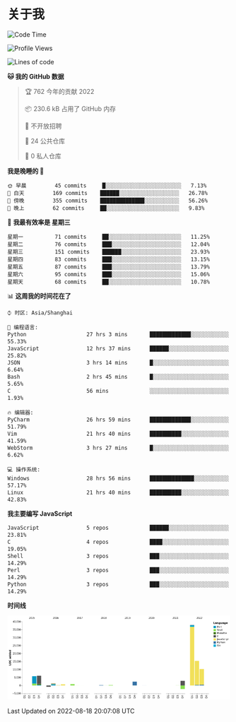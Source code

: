# 关于我

<!--START_SECTION:waka-->
![Code Time](http://img.shields.io/badge/Code%20Time-449%20hrs%2028%20mins-blue)

![Profile Views](http://img.shields.io/badge/%E4%B8%AA%E4%BA%BA%E5%B0%81%E9%9D%A2%E8%A7%82%E7%9C%8B%E6%AC%A1%E6%95%B0-36-blue)

![Lines of code](https://img.shields.io/badge/%E4%BB%8E%E3%80%8C%E4%BD%A0%E5%A5%BD%E4%B8%96%E7%95%8C%E3%80%8D%E6%88%91%E5%B7%B2%E7%BB%8F%E5%86%99%E4%BA%86-82%20Thousand%20%E8%A1%8C%E4%BB%A3%E7%A0%81-blue)

**🐱 我的 GitHub 数据** 

> 🏆 762 今年的贡献 2022
 > 
> 📦 230.6 kB 占用了 GitHub 内存 
 > 
> 🚫 不开放招聘
 > 
> 📜 24 公共仓库 
 > 
> 🔑 0 私人仓库  
 > 
**我是晚睡的 🦉** 

```text
🌞 早晨         45 commits     █░░░░░░░░░░░░░░░░░░░░░░░░   7.13% 
🌆 白天         169 commits    ██████░░░░░░░░░░░░░░░░░░░   26.78% 
🌃 傍晚         355 commits    ██████████████░░░░░░░░░░░   56.26% 
🌙 晚上         62 commits     ██░░░░░░░░░░░░░░░░░░░░░░░   9.83%

```
📅 **我最有效率是 星期三** 

```text
星期一          71 commits     ██░░░░░░░░░░░░░░░░░░░░░░░   11.25% 
星期二          76 commits     ███░░░░░░░░░░░░░░░░░░░░░░   12.04% 
星期三          151 commits    ██████░░░░░░░░░░░░░░░░░░░   23.93% 
星期四          83 commits     ███░░░░░░░░░░░░░░░░░░░░░░   13.15% 
星期五          87 commits     ███░░░░░░░░░░░░░░░░░░░░░░   13.79% 
星期六          95 commits     ███░░░░░░░░░░░░░░░░░░░░░░   15.06% 
星期天          68 commits     ██░░░░░░░░░░░░░░░░░░░░░░░   10.78%

```


📊 **这周我的时间花在了** 

```text
⌚︎ 时区: Asia/Shanghai

💬 编程语言: 
Python                   27 hrs 3 mins       █████████████░░░░░░░░░░░░   55.33% 
JavaScript               12 hrs 37 mins      ██████░░░░░░░░░░░░░░░░░░░   25.82% 
JSON                     3 hrs 14 mins       █░░░░░░░░░░░░░░░░░░░░░░░░   6.64% 
Bash                     2 hrs 45 mins       █░░░░░░░░░░░░░░░░░░░░░░░░   5.65% 
C                        56 mins             ░░░░░░░░░░░░░░░░░░░░░░░░░   1.93%

🔥 编辑器: 
PyCharm                  26 hrs 59 mins      █████████████░░░░░░░░░░░░   51.79% 
Vim                      21 hrs 40 mins      ██████████░░░░░░░░░░░░░░░   41.59% 
WebStorm                 3 hrs 27 mins       █░░░░░░░░░░░░░░░░░░░░░░░░   6.62%

💻 操作系统: 
Windows                  28 hrs 56 mins      ██████████████░░░░░░░░░░░   57.17% 
Linux                    21 hrs 40 mins      ██████████░░░░░░░░░░░░░░░   42.83%

```

**我主要编写 JavaScript** 

```text
JavaScript               5 repos             ██████░░░░░░░░░░░░░░░░░░░   23.81% 
C                        4 repos             ████░░░░░░░░░░░░░░░░░░░░░   19.05% 
Shell                    3 repos             ███░░░░░░░░░░░░░░░░░░░░░░   14.29% 
Perl                     3 repos             ███░░░░░░░░░░░░░░░░░░░░░░   14.29% 
Python                   3 repos             ███░░░░░░░░░░░░░░░░░░░░░░   14.29%

```


**时间线**

![Chart not found](https://raw.githubusercontent.com/Arondight/Arondight/master/charts/bar_graph.png) 


 Last Updated on 2022-08-18 20:07:08 UTC
<!--END_SECTION:waka-->
